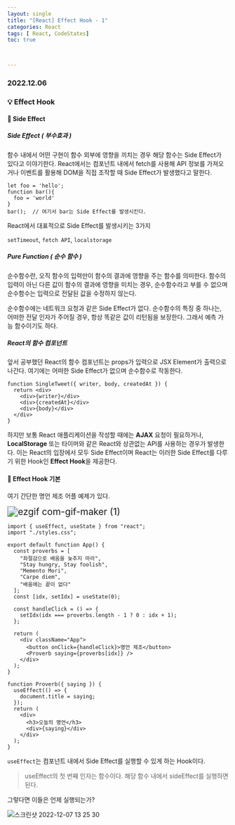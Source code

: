 ```yaml
---
layout: single
title: "[React] Effect Hook - 1"
categories: React
tags: [ React, CodeStates]
toc: true



---
```


### 2022.12.06

### 💡  Effect Hook

#### 📌 Side Effect

##### Side Effect ( 부수효과 )

함수 내에서 어떤 구현이 함수 외부에 영향을 끼치는 경우 해당 함수는 Side Effect가 있다고 이야기한다. React에서는 컴포넌트 내에서 fetch를 사용해 API 정보를 가져오거나 이벤트를 활용해 DOM을 직접 조작할 때 Side Effect가 발생했다고 말한다. 

```react
let foo = 'hello';
function bar(){
  foo = 'world'
}
bar();  // 여기서 bar는 Side Effect를 발생시킨다. 
```

React에서 대표적으로 Side Effect를 발생시키는 3가지 

`setTimeout`, `fetch API`, `localstorage`

##### Pure Function ( 순수 함수 )

순수함수란, 오직 함수의 입력만이 함수의 결과에 영향을 주는 함수를 의미한다. 함수의 입력이 아닌 다른 값이 함수의 결과에 영향을 미치는 경우, 순수함수라고 부를 수 없으며 순수함수는 입력으로 전달된 값을 수정하지 않는다. 

순수함수에는 네트워크 요청과 같은 Side Effect가 없다. 순수함수의 특징 중 하나는, 어떠한 전달 인자가 주어질 경우, 항상 똑같은 값이 리턴됨을 보장한다. 그래서 예측 가능 함수이기도 하다. 

##### React의 함수 컴포넌트 

앞서 공부했던 React의 함수 컴포넌트는 props가 입력으로 JSX Element가 출력으로 나간다. 여기에는 어떠한 Side Effect가 없으며 순수함수로 작동한다. 

```react
function SingleTweet({ writer, body, createdAt }) {
  return <div>
    <div>{writer}</div>
    <div>{createdAt}</div>
    <div>{body}</div>
  </div>
}
```

하지만 보통 React 애플리케이션을 작성할 때에는 **AJAX** 요청이 필요하거나, **LocalStorage** 또는 타이머와 같은 React와 상관없는 API를 사용하는 경우가 발생한다. 이는 React의 입장에서 모두 Side Effect이며 React는 이러한 Side Effect를 다루기 위한 Hook인 **Effect Hook**을 제공한다. 

#### 📌 Effect Hook 기본

여기 간단한 명언 제조 어플 예제가 있다. 

<img src="https://user-images.githubusercontent.com/104547038/206087816-56b7d24f-33ef-4a8a-a84b-3e6d0c3fb51a.gif" alt="ezgif com-gif-maker (1)" style="zoom:150%;" />

```react
import { useEffect, useState } from "react";
import "./styles.css";

export default function App() {
  const proverbs = [
    "좌절감으로 배움을 늦추지 마라",
    "Stay hungry, Stay foolish",
    "Memento Mori",
    "Carpe diem",
    "배움에는 끝이 없다"
  ];
  const [idx, setIdx] = useState(0);

  const handleClick = () => {
    setIdx(idx === proverbs.length - 1 ? 0 : idx + 1);
  };

  return (
    <div className="App">
      <button onClick={handleClick}>명언 제조</button>
      <Proverb saying={proverbs[idx]} />
    </div>
  );
}

function Proverb({ saying }) {
  useEffect(() => {
    document.title = saying;
  });
  return (
    <div>
      <h3>오늘의 명언</h3>
      <div>{saying}</div>
    </div>
  );
}
```

`useEffect`는 컴포넌트 내에서 Side Effect를 실행할 수 있게 하는 Hook이다. 

> useEffect의 첫 번째 인자는 함수이다. 해당 함수 내에서 sideEffect를 실행하면 된다. 

그렇다면 이들은 언제 실행되는가?

![스크린샷 2022-12-07 13 25 30](https://user-images.githubusercontent.com/104547038/206088140-364ae5fb-6441-460b-9c6b-c94144b95266.png)

